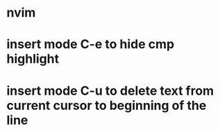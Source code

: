 # nvim
# insert mode C-e to hide cmp highlight
# insert mode C-u to delete text from current cursor to beginning of the line

